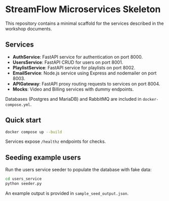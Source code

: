 # StreamFlow Microservices Skeleton

This repository contains a minimal scaffold for the services described in the workshop documents.

## Services
- **AuthService**: FastAPI service for authentication on port 8000.
- **UsersService**: FastAPI CRUD for users on port 8001.
- **PlaylistService**: FastAPI service for playlists on port 8002.
- **EmailService**: Node.js service using Express and nodemailer on port 8003.
- **APIGateway**: FastAPI proxy routing requests to services on port 8004.
- **Mocks**: Video and Billing services with dummy endpoints.

Databases (Postgres and MariaDB) and RabbitMQ are included in `docker-compose.yml`.

## Quick start
```bash
docker compose up --build
```
Services expose `/healthz` endpoints for checks.

## Seeding example users
Run the users service seeder to populate the database with fake data:
```bash
cd users_service
python seeder.py
```
An example output is provided in `sample_seed_output.json`.

